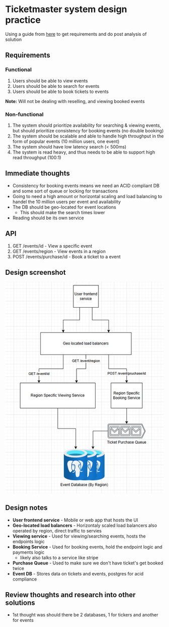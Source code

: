 # Ticketmaster system design practice

Using a guide from [here](https://www.hellointerview.com/learn/system-design/problem-breakdowns/ticketmaster) to get requirements and do post analysis of solution

## Requirements

### Functional

1. Users should be able to view events
2. Users should be able to search for events
3. Users should be able to book tickets to events

**Note:** Will not be dealing with reselling, and viewing booked events

### Non-functional

1. The system should prioritize availability for searching & viewing events, but should prioritize consistency for booking events (no double booking)
2. The system should be scalable and able to handle high throughput in the form of popular events (10 million users, one event)
3. The system should have low latency search (< 500ms)
4. The system is read heavy, and thus needs to be able to support high read throughput (100:1)

## Immediate thoughts
- Consistency for booking events means we need an ACID compliant DB and some sort of queue or locking for transactions
- Going to need a high amount or horizontal scaling and load balancing to handel the 10 million users per event and availability
- The DB should be geo-located for event locations
   - This should make the search times lower
- Reading should be its own service

## API

1. GET /events/id - View a specific event
2. GET /events/region - View events in a region
3. POST /events/purchase/id - Book a ticket to a event

## Design screenshot
![img.png](img.png)

## Design notes
- **User frontend service** - Mobile or web app that hosts the UI
- **Geo-located load balancers** - Horizontaly scaled load balancers also operated by region, direct traffic to servies
- **Viewing service** - Used for viewing/searching events, hosts the endpoints logic
- **Booking Service** - Used for booking events, hold the endpoint logic and payments logic
   - likely also talks to a service like stripe
- **Purchase Queue** - Used to make sure we don't have ticket's get booked twice
- **Event DB** - Stores data on tickets and events, postgres for acid compliance

## Review thoughts and research into other solutions

- 1st thought was should there be 2 databases, 1 for tickers and another for events
